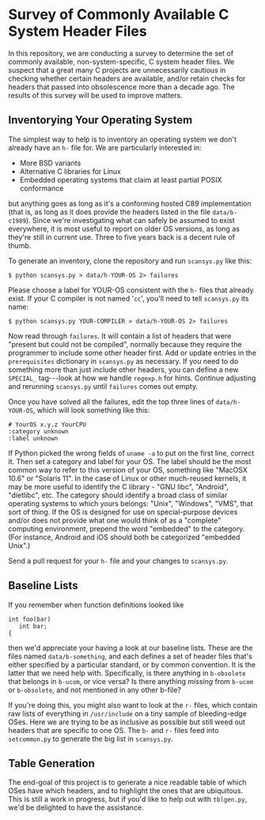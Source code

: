 # Survey of Commonly Available C System Header Files

In this repository, we are conducting a survey to determine the set of
commonly available, non-system-specific, C system header files.  We
suspect that a great many C projects are unnecessarily cautious in
checking whether certain headers are available, and/or retain checks
for headers that passed into obsolescence more than a decade ago.  The
results of this survey will be used to improve matters.

## Inventorying Your Operating System

The simplest way to help is to inventory an operating system we don't
already have an `h-` file for.  We are particularly interested in:

 * More BSD variants
 * Alternative C libraries for Linux
 * Embedded operating systems that claim at least partial POSIX
   conformance

but anything goes as long as it's a conforming hosted C89
implementation (that is, as long as it does provide the headers listed
in the file `data/b-c1989`).  Since we're investigating what can
safely be assumed to exist everywhere, it is most useful to report on
older OS versions, as long as they're still in current use.  Three to
five years back is a decent rule of thumb.

To generate an inventory, clone the repository and run `scansys.py`
like this:

    $ python scansys.py > data/h-YOUR-OS 2> failures

Please choose a label for YOUR-OS consistent with the `h-` files that
already exist.  If your C compiler is not named '`cc`', you'll need to
tell `scansys.py` its name:

    $ python scansys.py YOUR-COMPILER > data/h-YOUR-OS 2> failures

Now read through `failures`.  It will contain a list of headers that
were "present but could not be compiled", normally because they
require the programmer to include some other header first.  Add or
update entries in the `prerequisites` dictionary in `scansys.py` as
necessary.  If you need to do something more than just include other
headers, you can define a new `SPECIAL_` tag---look at how we handle
`regexp.h` for hints.  Continue adjusting and rerunning `scansys.py`
until `failures` comes out empty.

Once you have solved all the failures, edit the top three lines of
`data/h-YOUR-OS`, which will look something like this:

    # YourOS x.y.z YourCPU
    :category unknown
    :label unknown

If Python picked the wrong fields of `uname -a` to put on the first
line, correct it.  Then set a category and label for your OS.  The
label should be the most common way to refer to this version of your
OS, something like "MacOSX 10.6" or "Solaris 11".  In the case of
Linux or other much-reused kernels, it may be more useful to identify
the C library - "GNU libc", "Android", "dietlibc", etc.  The category
should identify a broad class of similar operating systems to which
yours belongs: "Unix", "Windows", "VMS", that sort of thing.  If the
OS is designed for use on special-purpose devices and/or does not
provide what one would think of as a "complete" computing environment,
prepend the word "embedded" to the category.  (For instance, Android
and iOS should both be categorized "embedded Unix".)

Send a pull request for your `h-` file and your changes to `scansys.py`.

## Baseline Lists

If you remember when function definitions looked like

    int foo(bar)
       int bar;
    {

then we'd appreciate your having a look at our baseline lists.  These
are the files named `data/b-something`, and each defines a set of
header files that's either specified by a particular standard, or by
common convention.  It is the latter that we need help with.
Specifically, is there anything in `b-obsolete` that belongs in
`b-ucom`, or vice versa?  Is there anything *missing* from `b-ucom` or
`b-obsolete`, and not mentioned in any other b-file?

If you're doing this, you might also want to look at the `r-` files,
which contain raw lists of everything in `/usr/include` on a tiny
sample of bleeding-edge OSes.  Here we are trying to be as inclusive
as possible but still weed out headers that are specific to one OS.
The `b-` and `r-` files feed into `setcommon.py` to generate the big
list in `scansys.py`.

## Table Generation

The end-goal of this project is to generate a nice readable table of
which OSes have which headers, and to highlight the ones that are
ubiquitous.  This is still a work in progress, but if you'd like to
help out with `tblgen.py`, we'd be delighted to have the assistance.

